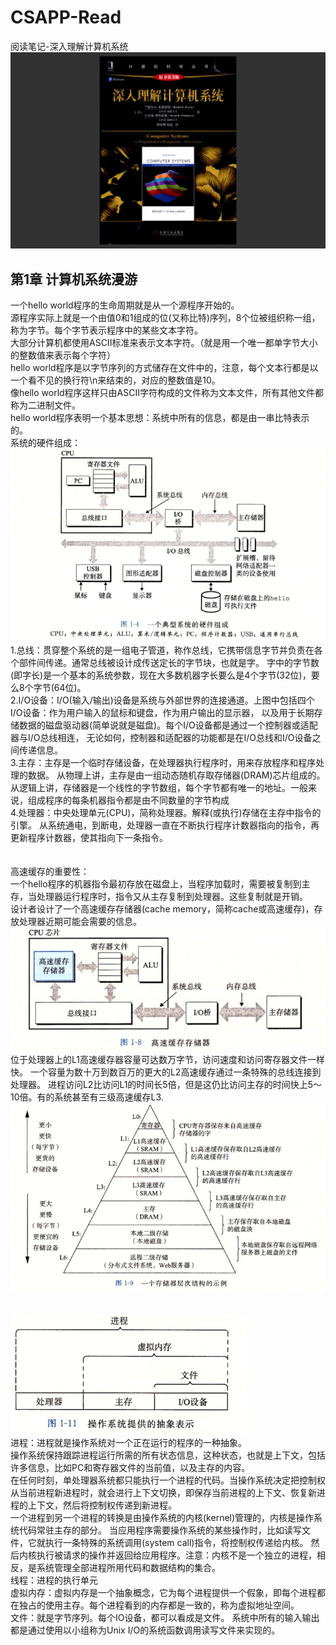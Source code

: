 # CSAPP-Read
阅读笔记-深入理解计算机系统
![](深入理解计算机系统(第3版).png)<br>

## 第1章 计算机系统漫游
一个hello world程序的生命周期就是从一个源程序开始的。<br>
源程序实际上就是一个由值0和1组成的位(又称比特)序列，8个位被组织称一组，称为字节。每个字节表示程序中的某些文本字符。<br>
大部分计算机都使用ASCII标准来表示文本字符。（就是用一个唯一都单字节大小的整数值来表示每个字符）<br>
hello world程序是以字节序列的方式储存在文件中的，注意，每个文本行都是以一个看不见的换行符\n来结束的，对应的整数值是10。<br>
像hello world程序这样只由ASCII字符构成的文件称为文本文件，所有其他文件都称为二进制文件。<br>
hello world程序表明一个基本思想：系统中所有的信息，都是由一串比特表示的。<br>
系统的硬件组成：<br>
![](系统的硬件组成.png)<br>
1.总线：贯穿整个系统的是一组电子管道，称作总线，它携带信息字节并负责在各个部件间传递。通常总线被设计成传送定长的字节块，也就是字。
字中的字节数(即字长)是一个基本的系统参数，现在大多数机器字长要么是4个字节(32位)，要么8个字节(64位)。<br>
2.I/O设备：I/O(输入/输出)设备是系统与外部世界的连接通道。上图中包括四个I/O设备：作为用户输入的鼠标和键盘，作为用户输出的显示器，
以及用于长期存储数据的磁盘驱动器(简单说就是磁盘)。每个I/O设备都是通过一个控制器或适配器与I/O总线相连，
无论如何，控制器和适配器的功能都是在I/O总线和I/O设备之间传递信息。<br>
3.主存：主存是一个临时存储设备，在处理器执行程序时，用来存放程序和程序处理的数据。
从物理上讲，主存是由一组动态随机存取存储器(DRAM)芯片组成的。
从逻辑上讲，存储器是一个线性的字节数组，每个字节都有唯一的地址。一般来说，组成程序的每条机器指令都是由不同数量的字节构成<br>
4.处理器：中央处理单元(CPU)，简称处理器。解释(或执行)存储在主存中指令的引擎。
从系统通电，到断电，处理器一直在不断执行程序计数器指向的指令，再更新程序计数器，使其指向下一条指令。<br>
<br>
<br>
高速缓存的重要性：<br>
一个hello程序的机器指令最初存放在磁盘上，当程序加载时，需要被复制到主存，当处理器运行程序时，指令又从主存复制到处理器。这些复制就是开销。<br>
设计者设计了一个高速缓存存储器(cache memory，简称cache或高速缓存)，存放处理器近期可能会需要的信息。<br>
![](高速缓存器.png)<br>
位于处理器上的L1高速缓存器容量可达数万字节，访问速度和访问寄存器文件一样快。
一个容量为数十万到数百万的更大的L2高速缓存通过一条特殊的总线连接到处理器。
进程访问L2比访问L1的时间长5倍，但是这仍比访问主存的时间快上5～10倍。有的系统甚至有三级高速缓存L3.<br>
![](存储器层次结构.png)<br>
<br>
<br>
![](操作系统提供的抽象表示.png)<br>
进程：进程就是操作系统对一个正在运行的程序的一种抽象。<br>
操作系统保持跟踪进程运行所需的所有状态信息，这种状态，也就是上下文，包括许多信息，比如PC和寄存器文件的当前值，以及主存的内容。<br>
在任何时刻，单处理器系统都只能执行一个进程的代码。当操作系统决定把控制权从当前进程新进程时，就会进行上下文切换，即保存当前进程的上下文、恢复新进程的上下文，然后将控制权传递到新进程。<br>
一个进程到另一个进程的转换是由操作系统的内核(kernel)管理的，内核是操作系统代码常驻主存的部分。
当应用程序需要操作系统的某些操作时，比如读写文件，它就执行一条特殊的系统调用(system call)指令，将控制权传递给内核。
然后内核执行被请求的操作并返回给应用程序。注意：内核不是一个独立的进程，相反，是系统管理全部进程所用代码和数据结构的集合。<br>
线程：进程的执行单元<br>
虚拟内存：虚拟内存是一个抽象概念，它为每个进程提供一个假象，即每个进程都在独占的使用主存。每个进程看到的内存都是一致的，称为虚拟地址空间。<br>
文件：就是字节序列。每个IO设备，都可以看成是文件。
系统中所有的输入输出都是通过使用以小组称为Unix I/O的系统函数调用读写文件来实现的。<br>


